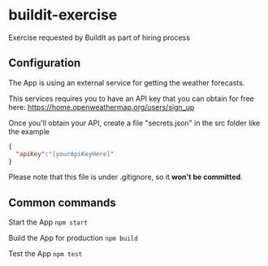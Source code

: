 # buildit-exercise
Exercise requested by BuildIt as part of hiring process

## Configuration
The App is using an external service for getting the weather forecasts.

This services requires you to have an API key that you can obtain for free 
here: https://home.openweathermap.org/users/sign_up

Once you'll obtain your API, create a file "secrets.json" in the src folder 
like the example
```json
{
  "apiKey":"[yourApiKeyHere]"
}
```

Please note that this file is under .gitignore, so it **won't be committed**.

## Common commands

Start the App
```npm start```

Build the App for production
```npm build```

Test the App
```npm test```
